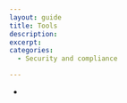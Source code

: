 ```yaml
---
layout: guide
title: Tools
description: 
excerpt: 
categories:
  - Security and compliance

---
```


* 